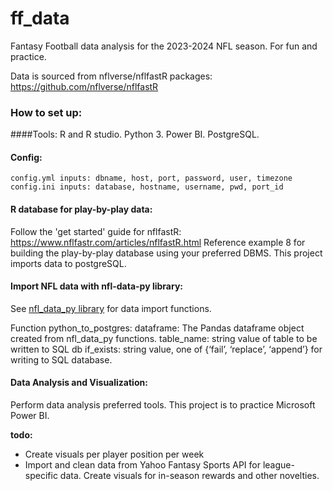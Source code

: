 # ff_data
Fantasy Football data analysis for the 2023-2024 NFL season. For fun and practice.

Data is sourced from nflverse/nflfastR packages: 
  https://github.com/nflverse/nflfastR



### How to set up:
####Tools:
R and R studio. Python 3. Power BI. PostgreSQL.

#### Config:
	config.yml inputs: dbname, host, port, password, user, timezone
	config.ini inputs: database, hostname, username, pwd, port_id

#### R database for play-by-play data:
Follow the 'get started' guide for nflfastR: https://www.nflfastr.com/articles/nflfastR.html
Reference example 8 for building the play-by-play database using your preferred DBMS. This project imports data to postgreSQL.

#### Import NFL data with nfl-data-py library:
See [nfl_data_py library](https://github.com/cooperdff/nfl_data_py) for data import functions.

Function python_to_postgres:
	dataframe: The Pandas dataframe object created from nfl_data_py functions.
	table_name: string value of table to be written to SQL db
	if_exists: string value, one of {‘fail’, ‘replace’, ‘append’} for writing to SQL database.

#### Data Analysis and Visualization:
Perform data analysis preferred tools. This project is to practice Microsoft Power BI.


**todo:** 
- Create visuals per player position per week
- Import and clean data from Yahoo Fantasy Sports API for league-specific data. Create visuals for in-season rewards and other novelties.